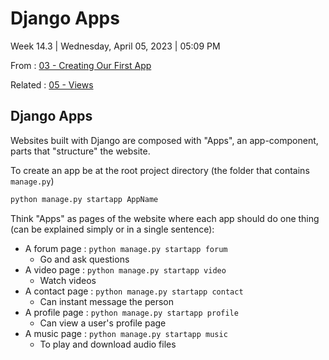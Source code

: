 # Django Apps

Week 14.3 | Wednesday, April 05, 2023 | 05:09 PM

From : [03 - Creating Our First App](03%20-%20Creating%20Our%20First%20App.md)

Related : [05 - Views](05%20-%20Views.md)

## Django Apps

Websites built with Django are composed with "Apps", an app-component, parts that "structure" the website.

To create an app be at the root project directory (the folder that contains `manage.py`)

```cmd
python manage.py startapp AppName
```

Think "Apps" as pages of the website where each app should do one thing (can be explained simply or in a single sentence):

- A forum page : `python manage.py startapp forum`
  - Go and ask questions
- A video page : `python manage.py startapp video`
  - Watch videos
- A contact page : `python manage.py startapp contact`
  - Can instant message the person
- A profile page : `python manage.py startapp profile`
  - Can view a user's profile page
- A music page : `python manage.py startapp music`
  - To play and download audio files
